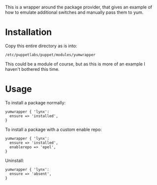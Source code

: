 This is a wrapper around the package provider, that gives an example of how
to emulate additional switches and manually pass them to yum.

Installation
============

Copy this entire directory as is into:

    /etc/puppetlabs/puppet/modules/yumwrapper

This could be a module of course, but as this is more of an example I haven't bothered this time.

Usage
=====

To install a package normally:

    yumwrapper { 'lynx':
      ensure => 'installed',
    }

To install a package with a custom enable repo:

    yumwrapper { 'lynx':
      ensure => 'installed',
      enablerepo => 'epel',
    }

Uninstall:

    yumwrapper { 'lynx':
      ensure => 'absent',
    }
